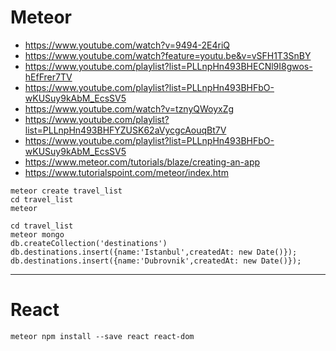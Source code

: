 # Meteor

- https://www.youtube.com/watch?v=9494-2E4riQ
- https://www.youtube.com/watch?feature=youtu.be&v=vSFH1T3SnBY
- https://www.youtube.com/playlist?list=PLLnpHn493BHECNl9I8gwos-hEfFrer7TV
- https://www.youtube.com/playlist?list=PLLnpHn493BHFbO-wKUSuy9kAbM_EcsSV5
- https://www.youtube.com/watch?v=tznyQWoyxZg
- https://www.youtube.com/playlist?list=PLLnpHn493BHFYZUSK62aVycgcAouqBt7V
- https://www.youtube.com/playlist?list=PLLnpHn493BHFbO-wKUSuy9kAbM_EcsSV5
- https://www.meteor.com/tutorials/blaze/creating-an-app
- https://www.tutorialspoint.com/meteor/index.htm

```
meteor create travel_list
cd travel_list
meteor
```

```
cd travel_list
meteor mongo
db.createCollection('destinations')
db.destinations.insert({name:'Istanbul',createdAt: new Date()});
db.destinations.insert({name:'Dubrovnik',createdAt: new Date()});
```

---

# React

`meteor npm install --save react react-dom`
